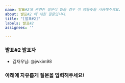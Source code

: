 ```yaml
---
name: 발표#2에 관련한 질문이 있을 경우 이 템플릿을 사용해주세요.
about: 발표#2 에 대한 질문입니다.
title: "[발표#2]"
labels: 발표#2
assignees: ''

---
```


### 발표#2 발표자
* 김재우님: @jwkim98

### 아래에 자유롭게 질문을 입력해주세요!
